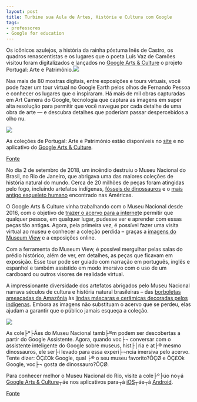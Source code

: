 ```yaml
---
layout: post
title: Turbine sua Aula de Artes, História e Cultura com Google
tags: 
- professores
- Google for education
---
```

Os icônicos azulejos, a história da rainha póstuma Inês de Castro, os quadros renascentistas e os lugares que o poeta Luís Vaz de Camões visitou foram digitalizados e lançados no
[Google Arts & Culture](https://artsandculture.google.com/) o projeto Portugal: Arte e Patrimônio.[![](https://4.bp.blogspot.com/-7SpYMaNxkxo/XD3lTB4_fFI/AAAAAAAACRY/jR9vnMIB2dUu3D-igb9ufg4Xu2W5IqvkwCLcBGAs/s640/National%2BAzulejo%2BMuseum%2B-%2BGrande%2Bpanorama%2Bde%2BLisboa%252C%2Bby%2BGabriel%2Bdel%2BBarco%2B%2528attrib.%2529%252C%2B1700.png)](https://4.bp.blogspot.com/-7SpYMaNxkxo/XD3lTB4_fFI/AAAAAAAACRY/jR9vnMIB2dUu3D-igb9ufg4Xu2W5IqvkwCLcBGAs/s1600/National%2BAzulejo%2BMuseum%2B-%2BGrande%2Bpanorama%2Bde%2BLisboa%252C%2Bby%2BGabriel%2Bdel%2BBarco%2B%2528attrib.%2529%252C%2B1700.png)

Nas mais de 80 mostras digitais, entre exposições e tours virtuais, você pode fazer um tour virtual no Google Earth pelos olhos de Fernando Pessoa e conhecer os lugares que o inspiraram. Há mais de mil obras capturadas em Art Camera do Google, tecnologia que captura as imagens em super alta resolução para permitir que você navegue por cada detalhe de uma obra de arte — e descubra detalhes que poderiam passar despercebidos a olho nu.



[![](https://3.bp.blogspot.com/-Vy-mlNdGI5M/XD3lSRvOKlI/AAAAAAAACRU/iZUb7CCQyBwKgyFYiezLLCiyIF3gk7P8ACEwYBhgL/s640/National%2BArchaeology%2BMuseum%2B-%2BMosaic%2Bpanel%2Bof%2Bthe%2B9%2BMuses%252C%2Bc.%2B4th%2Bcentury%2BAD%2B-%2BRoman%2BPeriod%252C%2Bunknown%2Bauthor%2B.png)](https://3.bp.blogspot.com/-Vy-mlNdGI5M/XD3lSRvOKlI/AAAAAAAACRU/iZUb7CCQyBwKgyFYiezLLCiyIF3gk7P8ACEwYBhgL/s1600/National%2BArchaeology%2BMuseum%2B-%2BMosaic%2Bpanel%2Bof%2Bthe%2B9%2BMuses%252C%2Bc.%2B4th%2Bcentury%2BAD%2B-%2BRoman%2BPeriod%252C%2Bunknown%2Bauthor%2B.png)





As coleções de Portugal: Arte e Património estão disponíveis no 
[site](https://artsandculture.google.com/project/portugal-art-and-heritage) e no aplicativo do 
[Google Arts & Culture](https://play.google.com/store/apps/details?id=com.google.android.apps.cultural&hl=pt_BR).

[Fonte](https://brasil.googleblog.com/2019/01/arte-e-cultura-portuguesa-chegam-ao-Google-Arts-Culture.html?m=1)

No dia 2 de setembro de 2018, um incêndio destruiu o Museu Nacional do Brasil, no Rio de Janeiro, que abrigava uma das maiores coleções de história natural do mundo. Cerca de 20 milhões de peças foram atingidas pelo fogo, incluindo artefatos indígenas, 
[fósseis de dinossauros](https://artsandculture.google.com/exhibit/HwLig6zPIvc3Jg) e o
[mais antigo esqueleto humano](https://artsandculture.google.com/asset/human-skull-of-female-individual/LgH9pA-Rz_iKLg) encontrado nas Américas.

O Google Arts & Culture vinha trabalhando com o Museu Nacional desde 2016, com o objetivo de 
[trazer o acervo para a internet](https://artsandculture.google.com/project/museu-nacional-restoration?e_sheets=museu-nacional-restoration%3Ao7gycd3)e permitir que qualquer pessoa, em qualquer lugar, pudesse ver e aprender com essas peças tão antigas. Agora, pela primeira vez, é possível fazer uma visita virtual ao museu e conhecer a coleção perdida – graças a
[imagens do Museum View](https://artsandculture.google.com/streetview/museu-nacional/uwEZsf0cq9-FFg?sv_lng=-43.226345157570506&sv_lat=-22.90570966031403&sv_h=212.11&sv_p=-13.299999999999997&sv_pid=28ZlW_OgBeizODvMIqyuCw&sv_z=1.0660552801981396) e a exposições online.

Com a ferramenta do Museum View, é possível mergulhar pelas salas do prédio histórico, além de ver, em detalhes, as peças que ficavam em exposição. Esse tour pode ser guiado com narração em português, inglês e espanhol e também assistido em modo imersivo com o uso de um cardboard ou outros visores de realidade virtual.

A impressionante diversidade dos artefatos abrigados pelo Museu Nacional narrava séculos de cultura e história natural brasileiras – das 
[borboletas ameaçadas da Amazônia](https://artsandculture.google.com/asset/diversity-of-butterflies-and-moth/BAGgpc5Pg_Z8_Q) às 
[lindas máscaras e cerâmicas decoradas pelos indígenas](https://artsandculture.google.com/exhibit/_wJygBh--f8bLQ). Embora as imagens não substituam o acervo que se perdeu, elas ajudam a garantir que o público jamais esqueça a coleção.

[![](https://1.bp.blogspot.com/-bdWpQlgNL04/XBJoo-dB6yI/AAAAAAAACQg/8YQuIqzg-akXaW99T36yU_ImsY3h67y1QCLcBGAs/s640/Image%2B2.png)](https://1.bp.blogspot.com/-bdWpQlgNL04/XBJoo-dB6yI/AAAAAAAACQg/8YQuIqzg-akXaW99T36yU_ImsY3h67y1QCLcBGAs/s1600/Image%2B2.png)







As cole├º├Áes do Museu Nacional tamb├®m podem ser descobertas a partir do Google Assistente. Agora, quando voc├¬ conversar com o assistente inteligente do Google sobre museus, hist├│ria e at├® mesmo dinossauros, ele ser├í levado para essa experi├¬ncia imersiva pelo acervo. Tente dizer: ÔÇ£Ok Google, qual ├® o seu museu favorito?ÔÇØ e ÔÇ£Ok Google, voc├¬ gosta de dinossauro?ÔÇØ.



Para conhecer melhor o Museu Nacional do Rio, visite a cole├º├úo no┬á
[Google Arts & Culture](https://g.co/princeofwales)┬áe nos aplicativos para┬á
[iOS](https://itunes.apple.com/app/google-arts-culture/id1050970557)┬áe┬á
[Android](https://play.google.com/store/apps/details?id=com.google.android.apps.cultural&referrer=utm_source%3DRP%26utm_medium%3Darticle%26utm_campaign%3DGEN).



[Fonte](https://brasil.googleblog.com/2018/12/museu-nacional-no-google-arts-and-culture.html?m=1)
